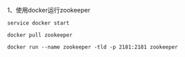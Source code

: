 1、使用docker运行zookeeper
```shell
service docker start

docker pull zookeeper

docker run --name zookeeper -tld -p 2181:2181 zookeeper
```